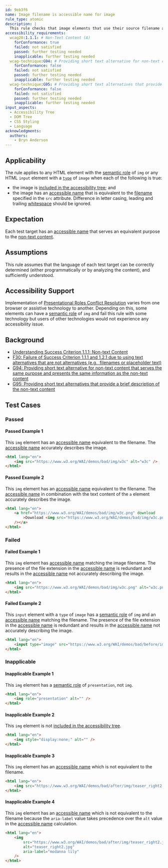 ```yaml
---
id: 9eb3f6
name: Image filename is accessible name for image
rule_type: atomic
description: |
  This rule checks that image elements that use their source filename as their accessible name do so without loss of information to the user.
accessibility_requirements:
  wcag20:1.1.1: # Non-Text Content (A)
    forConformance: true
    failed: not satisfied
    passed: further testing needed
    inapplicable: further testing needed
  wcag-technique:G94: # Providing short text alternative for non-text content that serves the same purpose and presents the same information as the non-text content
    forConformance: false
    failed: not satisfied
    passed: further testing needed
    inapplicable: further testing needed
  wcag-technique:G95: # Providing short text alternatives that provide a brief description of the non-text content
    forConformance: false
    failed: not satisfied
    passed: further testing needed
    inapplicable: further testing needed
input_aspects:
  - Accessibility Tree
  - DOM Tree
  - CSS Styling
  - Language
acknowledgments:
  authors:
    - Bryn Anderson
---
```


## Applicability

The rule applies to any HTML element with the [semantic role][] of `img` or any HTML `input` element with a [`type`][type] of `image` when each of the following is true:

- the image is [included in the accessibility tree][]; and
- the image has an [accessible name][] that is equivalent to the [filename][] specified in the `src` attribute. Difference in letter casing, leading and trailing [whitespace][] should be ignored.

## Expectation

Each test target has an [accessible name][] that serves an equivalent purpose to the [non-text content][].

## Assumptions

This rule assumes that the language of each test target can be correctly determined (either programmatically or by analyzing the content), and sufficiently understood.

## Accessibility Support

Implementation of [Presentational Roles Conflict Resolution][] varies from one browser or assistive technology to another. Depending on this, some elements can have a [semantic role][] of `img` and fail this rule with some technology but users of other technologies would not experience any accessibility issue.

## Background

- [Understanding Success Criterion 1.1.1: Non-text Content](https://www.w3.org/WAI/WCAG21/Understanding/non-text-content.html)
- [F30: Failure of Success Criterion 1.1.1 and 1.2.1 due to using text alternatives that are not alternatives (e.g., filenames or placeholder text)](https://www.w3.org/WAI/WCAG21/Techniques/failures/F30)
- [G94: Providing short text alternative for non-text content that serves the same purpose and presents the same information as the non-text content](https://www.w3.org/WAI/WCAG21/Techniques/general/G94)
- [G95: Providing short text alternatives that provide a brief description of the non-text content](https://www.w3.org/WAI/WCAG21/Techniques/general/G95)

## Test Cases

### Passed

#### Passed Example 1

This `img` element has an [accessible name][] equivalent to the filename. The [accessible name][] accurately describes the image.

```html
<html lang="en">
	<img src="https://www.w3.org/WAI/demos/bad/img/w3c" alt="w3c" />
</html>
```

#### Passed Example 2

This `img` element has an [accessible name][] equivalent to the filename. The [accessible name][] in combination with the text content of the `a` element accurately describes the image.

```html
<html lang="en">
	<a href="https://www.w3.org/WAI/demos/bad/img/w3c.png" download
		>Download <img src="https://www.w3.org/WAI/demos/bad/img/w3c.png" alt="w3c.png"
	/></a>
</html>
```

### Failed

#### Failed Example 1

This `img` element has [accessible name][] matching the image filename. The presence of the file extension in the [accessible name][] is redundant and results in the [accessible name][] not accurately describing the image.

```html
<html lang="en">
	<img src="https://www.w3.org/WAI/demos/bad/img/w3c.png" alt="w3c.png" />
</html>
```

#### Failed Example 2

This `input` element with a `type` of `image` has a [semantic role][] of `img` and an [accessible name][] matching the filename. The presence of the file extension in the [accessible name][] is redundant and results in the [accessible name][] not accurately describing the image.

```html
<html lang="en">
	<input type="image" src="https://www.w3.org/WAI/demos/bad/before/img/top_weather.gif" alt="top_weather.gif" />
</html>
```

### Inapplicable

#### Inapplicable Example 1

This `img` element has a [semantic role][] of `presentation`, not `img`.

```html
<html lang="en">
	<img role="presentation" alt="" />
</html>
```

#### Inapplicable Example 2

This `img` element is not [included in the accessibility tree][].

```html
<html lang="en">
	<img style="display:none;" alt="" />
</html>
```

#### Inapplicable Example 3

This `img` element has an [accessible name][] which is not equivalent to the filename.

```html
<html lang="en">
	<img src="https://www.w3.org/WAI/demos/bad/after/img/teaser_right2.jpg" alt="modanna lily" />
</html>
```

#### Inapplicable Example 4

This `img` element has an [accessible name][] which is not equivalent to the filename because the `aria-label` value takes precedence over the `alt` value in the [accessible name][] calculation.

```html
<html lang="en">
	<img
		src="https://www.w3.org/WAI/demos/bad/after/img/teaser_right2.jpg"
		alt="teaser_right2.jpg"
		aria-label="modanna lily"
	/>
</html>
```

[accessible name]: #accessible-name 'Definition of accessible name'
[filename]: #filename 'Definition of filename'
[included in the accessibility tree]: #included-in-the-accessibility-tree 'Definition of included in the accessibility tree'
[non-text content]: https://www.w3.org/TR/WCAG21/#dfn-non-text-content
[presentational roles conflict resolution]: https://www.w3.org/TR/wai-aria-1.1/#conflict_resolution_presentation_none 'Presentational Roles Conflict Resolution'
[semantic role]: #semantic-role 'Definition of semantic role'
[type]: https://html.spec.whatwg.org/#states-of-the-type-attribute
[whitespace]: #whitespace 'Definition of whitespace'
